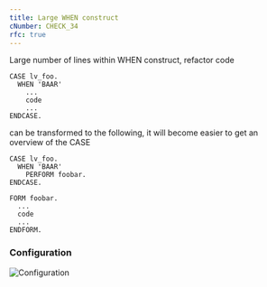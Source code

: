 ```yaml
---
title: Large WHEN construct
cNumber: CHECK_34
rfc: true
---
```


Large number of lines within WHEN construct, refactor code

```abap
CASE lv_foo.
  WHEN 'BAAR'
    ...
    code
    ...
ENDCASE.
```

can be transformed to the following, it will become easier to get an overview of the CASE

```abap
CASE lv_foo.
  WHEN 'BAAR'
    PERFORM foobar.
ENDCASE.

FORM foobar.
  ...
  code
  ...
ENDFORM.
```

### Configuration
![Configuration](/img/34_conf.png)